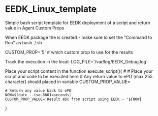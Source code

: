 # EEDK_Linux_template
Simple bash script template for EEDK deployment of a script and return value in Agent Custom Props

When EEDK package the is created - make sure to set the "Command to Run" as
bash ./<scriptname>.sh

CUSTOM_PROP='5'  # which custom prop to use for the results

Track the execution in the local:
  LOG_FILE='/var/log/EEDK_Debug.log'

  
  
Place your script content in the 
  function execute_script(){
    #
    # Place your script and code to be executed here
    # Any return value to ePO (max 255 character) should placed in variable CUSTOM_PROP_VALUE=
    
    
    # Return any value back to ePO
    NOW=$(date --iso-8601=seconds)
    CUSTOM_PROP_VALUE='Result abc from script using EEDK - '${NOW}
  }
